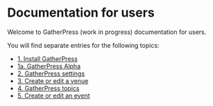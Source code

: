 
# Documentation for users

Welcome to GatherPress (work in progress) documentation for users.

You will find separate entries for the following topics:

- [1. Install GatherPress](./1-install-gatherpress.md)
- [1a. GatherPress Alpha](./1a-gatherpress-alpha.md)
- [2. GatherPress settings](./2-gatherpress-settings.md)
- [3. Create or edit a venue](./3-create-or-edit-a-venue.md)
- [4. GatherPress topics](./4-gatherpress-topics.md)
- [5. Create or edit an event](./5-create-or-edit-an-event.md)
